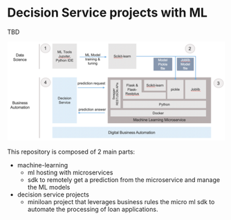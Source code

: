 # Decision Service projects with ML

TBD

 ![Flow](docs/images/ml-microservice-coo.png "ML microservice stack")

This repository is composed of 2 main parts:
- machine-learning
   - ml hosting with microservices
   - sdk to remotely get a prediction from the microservice and manage the ML models
- decision service projects
   - miniloan project that leverages business rules the micro ml sdk to automate the processing of loan applications.
